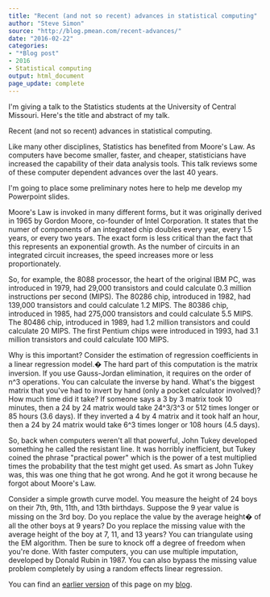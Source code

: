```yaml
---
title: "Recent (and not so recent) advances in statistical computing"
author: "Steve Simon"
source: "http://blog.pmean.com/recent-advances/"
date: "2016-02-22"
categories:
- "*Blog post"
- 2016
- Statistical computing
output: html_document
page_update: complete
---
```


I'm giving a talk to the Statistics students at the University of Central Missouri. Here's the title and abstract of my talk.

<!---More--->

Recent (and not so recent) advances in statistical computing.

Like many other disciplines, Statistics has benefited from Moore's Law. As computers have become smaller, faster, and cheaper, statisticians have increased the capability of their data analysis tools. This talk reviews some of these computer dependent advances over the last 40 years.

I'm going to place some preliminary notes here to help me develop my Powerpoint slides.

Moore's Law is invoked in many different forms, but it was originally derived in 1965 by Gordon Moore, co-founder of Intel Corporation. It states that the numer of components of an integrated chip doubles every year, every 1.5 years, or every two years. The exact form is less critical than the fact that this represents an exponential growth. As the number of circuits in an integrated circuit increases, the speed increases more or less proportionately.

So, for example, the 8088 processor, the heart of the original IBM PC, was introduced in 1979, had 29,000 transistors and could calculate 0.3 million instructions per second (MIPS). The 80286 chip, introduced in 1982, had 139,000 transistors and could calculate 1.2 MIPS. The 80386 chip, introduced in 1985, had 275,000 transistors and could calculate 5.5 MIPS. The 80486 chip, introduced in 1989, had 1.2 million transistors and could calculate 20 MIPS. The first Pentium chips were introduced in 1993, had 3.1 million transistors and could calculate 100 MIPS.

Why is this important? Consider the estimation of regression coefficients in a linear regression model.� The hard part of this computation is the matrix inversion. If you use Gauss-Jordan elimination, it requires on the order of n\^3 operations. You can calculate the inverse by hand. What's the biggest matrix that you've had to invert by hand (only a pocket calculator involved)? How much time did it take? If someone says a 3 by 3 matrix took 10 minutes, then a 24 by 24 matrix would take 24\^3/3\^3 or 512 times longer or 85 hours (3.6 days). If they inverted a 4 by 4 matrix and it took half an hour, then a 24 by 24 matrix would take 6\^3 times longer or 108 hours (4.5 days).

So, back when computers weren't all that powerful, John Tukey developed something he called the resistant line. It was horribly inefficient, but Tukey coined the phrase "practical power" which is the power of a test multiplied times the probability that the test might get used. As smart as John Tukey was, this was one thing that he got wrong. And he got it wrong because he forgot about Moore's Law.

Consider a simple growth curve model. You measure the height of 24 boys on their 7th, 9th, 11th, and 13th birthdays. Suppose the 9 year value is missing on the 3rd boy. Do you replace the value by the average height� of all the other boys at 9 years? Do you replace the missing value with the average height of the boy at 7, 11, and 13 years? You can triangulate using the EM algorithm. Then be sure to knock off a degree of freedom when you're done. With faster computers, you can use multiple imputation, developed by Donald Rubin in 1987. You can also bypass the missing value problem completely by using a random effects linear regression.

You can find an [earlier version][sim1] of this page on my [blog][sim2].

[sim1]: http://blog.pmean.com/recent-advances/
[sim2]: http://blog.pmean.com
